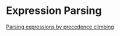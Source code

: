 # Expression Parsing
[Parsing expressions by precedence climbing]("https://eli.thegreenplace.net/2012/08/02/parsing-expressions-by-precedence-climbing")